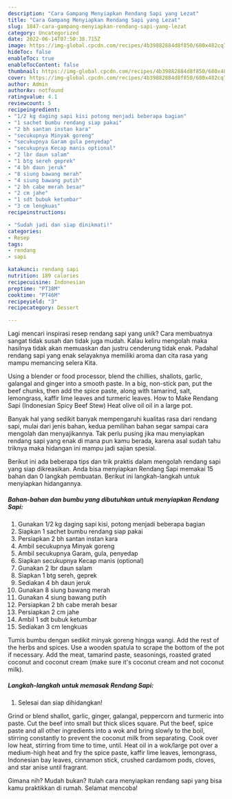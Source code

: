 ```yaml
---
description: "Cara Gampang Menyiapkan Rendang Sapi yang Lezat"
title: "Cara Gampang Menyiapkan Rendang Sapi yang Lezat"
slug: 1847-cara-gampang-menyiapkan-rendang-sapi-yang-lezat
category: Uncategorized
date: 2022-06-14T07:50:38.715Z
image: https://img-global.cpcdn.com/recipes/4b39882884d8f850/680x482cq70/rendang-sapi-foto-resep-utama.jpg
hideToc: false
enableToc: true
enableTocContent: false
thumbnail: https://img-global.cpcdn.com/recipes/4b39882884d8f850/680x482cq70/rendang-sapi-foto-resep-utama.jpg
cover: https://img-global.cpcdn.com/recipes/4b39882884d8f850/680x482cq70/rendang-sapi-foto-resep-utama.jpg
author: Admin
authorAv: notfound
ratingvalue: 4.1
reviewcount: 5
recipeingredient:
- "1/2 kg daging sapi kisi potong menjadi beberapa bagian"
- "1 sachet bumbu rendang siap pakai"
- "2 bh santan instan kara"
- "secukupnya Minyak goreng"
- "secukupnya Garam gula penyedap"
- "secukupnya Kecap manis optional"
- "2 lbr daun salam"
- "1 btg sereh geprek"
- "4 bh daun jeruk"
- "8 siung bawang merah"
- "4 siung bawang putih"
- "2 bh cabe merah besar"
- "2 cm jahe"
- "1 sdt bubuk ketumbar"
- "3 cm lengkuas"
recipeinstructions:

- "Sudah jadi dan siap dinikmati!"
categories:
- Resep
tags:
- rendang
- sapi

katakunci: rendang sapi 
nutrition: 189 calories
recipecuisine: Indonesian
preptime: "PT38M"
cooktime: "PT46M"
recipeyield: "3"
recipecategory: Dessert

---
```





Lagi mencari inspirasi resep rendang sapi yang unik? Cara membuatnya sangat tidak susah dan tidak juga mudah. Kalau keliru mengolah maka hasilnya tidak akan memuaskan dan justru cenderung tidak enak. Padahal rendang sapi yang enak selayaknya memiliki aroma dan cita rasa yang mampu memancing selera Kita.





Using a blender or food processor, blend the chillies, shallots, garlic, galangal and ginger into a smooth paste. In a big, non-stick pan, put the beef chunks, then add the spice paste, along with tamarind, salt, lemongrass, kaffir lime leaves and turmeric leaves. How to Make Rendang Sapi (Indonesian Spicy Beef Stew) Heat olive oil oil in a large pot.

Banyak hal yang sedikit banyak mempengaruhi kualitas rasa dari rendang sapi, mulai dari jenis bahan, kedua pemilihan bahan segar sampai cara mengolah dan menyajikannya. Tak perlu pusing jika mau menyiapkan rendang sapi yang enak di mana pun kamu berada, karena asal sudah tahu triknya maka hidangan ini mampu jadi sajian spesial.






Berikut ini ada beberapa tips dan trik praktis dalam mengolah rendang sapi yang siap dikreasikan. Anda bisa menyiapkan Rendang Sapi memakai 15 bahan dan 0 langkah pembuatan. Berikut ini langkah-langkah untuk menyiapkan hidangannya.

<!--inarticleads1-->

##### Bahan-bahan dan bumbu yang dibutuhkan untuk menyiapkan Rendang Sapi:

1. Gunakan 1/2 kg daging sapi kisi, potong menjadi beberapa bagian
1. Siapkan 1 sachet bumbu rendang siap pakai
1. Persiapkan 2 bh santan instan kara
1. Ambil secukupnya Minyak goreng
1. Ambil secukupnya Garam, gula, penyedap
1. Siapkan secukupnya Kecap manis (optional)
1. Gunakan 2 lbr daun salam
1. Siapkan 1 btg sereh, geprek
1. Sediakan 4 bh daun jeruk
1. Gunakan 8 siung bawang merah
1. Gunakan 4 siung bawang putih
1. Persiapkan 2 bh cabe merah besar
1. Persiapkan 2 cm jahe
1. Ambil 1 sdt bubuk ketumbar
1. Sediakan 3 cm lengkuas


Tumis bumbu dengan sedikit minyak goreng hingga wangi. Add the rest of the herbs and spices. Use a wooden spatula to scrape the bottom of the pot if necessary. Add the meat, tamarind paste, seasonings, roasted grated coconut and coconut cream (make sure it&#39;s coconut cream and not coconut milk). 

<!--inarticleads2-->

##### Langkah-langkah untuk memasak Rendang Sapi:


1. Selesai dan siap dihidangkan!

Grind or blend shallot, garlic, ginger, galangal, peppercorn and turmeric into paste. Cut the beef into small but thick slices square. Put the beef, spice paste and all other ingredients into a wok and bring slowly to the boil, stirring constantly to prevent the coconut milk from separating. Cook over low heat, stirring from time to time, until. Heat oil in a wok/large pot over a medium-high heat and fry the spice paste, kaffir lime leaves, lemongrass, Indonesian bay leaves, cinnamon stick, crushed cardamom pods, cloves, and star anise until fragrant. 

Gimana nih? Mudah bukan? Itulah cara menyiapkan rendang sapi yang bisa kamu praktikkan di rumah. Selamat mencoba!
